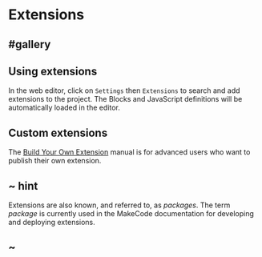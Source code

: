 # Extensions

## #gallery

## Using extensions

In the web editor, click on ``Settings`` then ``Extensions`` to search and add extensions to the project.
The Blocks and JavaScript definitions will be automatically loaded in the editor.

## Custom extensions

The [Build Your Own Extension](/extensions/build-your-own) manual is for advanced users who want to publish their own extension.

## ~ hint

Extensions are also known, and referred to, as _packages_. The term _package_ is currently used in the MakeCode documentation for developing and deploying extensions.

## ~